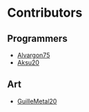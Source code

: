 # Contributors

## Programmers

* [Alvargon75](http://github.com/Alvargon75 "El menda")
* [Aksu20](http://github.com/Aksu20 )


## Art

* [GuilleMetal20](http:// "El dibijante xD")
